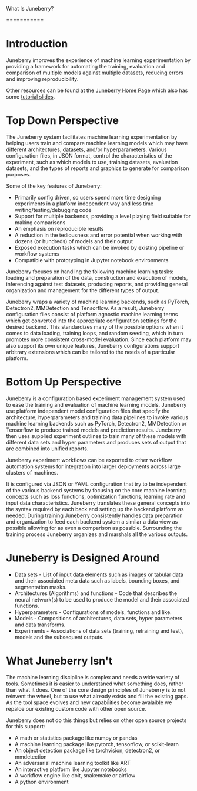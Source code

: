 What Is Juneberry?

===========

# Introduction

Juneberry improves the experience of machine learning experimentation by providing a framework for automating the 
training, evaluation and comparison of multiple models against multiple datasets, reducing errors and improving 
reproducibility.

Other resources can be found at the [Juneberry Home Page](https://www.sei.cmu.edu/our-work/projects/display.cfm?customel_datapageid_4050=334902) 
which also has some [tutorial slides](https://resources.sei.cmu.edu/library/asset-view.cfm?assetid=875902).

# Top Down Perspective

The Juneberry system facilitates machine learning experimentation by helping users train and compare machine learning
models which may have different architectures, datasets, and/or hyperparameters. Various configuration files, in JSON
format, control the characteristics of the experiment, such as which models to use, training datasets, evaluation
datasets, and the types of reports and graphics to generate for comparison purposes.

Some of the key features of Juneberry:
* Primarily config driven, so users spend more time designing experiments in a platform independent way and less time writing/testing/debugging code
* Support for multiple backends, providing a level playing field suitable for making comparisons
* An emphasis on reproducible results
* A reduction in the tediousness and error potential when working with dozens (or hundreds) of models and their output
* Exposed execution tasks which can be invoked by existing pipeline or workflow systems
* Compatible with prototyping in Jupyter notebook environments

Juneberry focuses on handling the following machine learning tasks: loading and preparation of the data, construction 
and execution of models, inferencing against test datasets, producing reports, and providing general organization and 
management for the different types of output.

Juneberry wraps a variety of machine learning backends, such as PyTorch, Detectron2, MMDetection and Tensorflow. 
As a result, Juneberry configuration files consist of platform agnostic machine learning terms which get converted 
into the appropriate configuration settings for the desired backend. This standardizes many of the possible options 
when it comes to data loading, training loops, and random seeding, which in turn promotes more consistent cross-model 
evaluation. Since each platform may also support its own unique features, Juneberry configurations support arbitrary 
extensions which can be tailored to the needs of a particular platform.

# Bottom Up Perspective

Juneberry is a configuration based experiment management system used to ease the training and evaluation of machine 
learning models. Juneberry use platform independent model configuration files that specify the architecture, 
hyperparameters and training data pipelines to invoke various machine learning backends such as PyTorch, Detectron2, 
MMDetection or Tensorflow to produce trained models and prediction results.  Juneberry then uses supplied experiment 
outlines to train many of these models with different data sets and hyper parameters and produces sets of output that 
are combined into unified reports.

Juneberry experiment workflows can be exported to other workflow automation systems for integration into larger 
deployments across large clusters of machines.

It is configured via JSON or YAML configuration that try to be independent of the various backend systems by focusing 
on the core machine learning concepts such as loss functions, optimization functions, learning rate and input data 
characteristics. Juneberry translates these general concepts into the syntax required by each back end setting up the 
backend platform as needed.  During training Juneberry consistently handles data preparation and organization to 
feed each backend system a similar a data view as possible allowing for as even a comparison as possible. Surrounding 
the training process Juneberry organizes and marshals all the various outputs.

# Juneberry is Designed Around

* Data sets - List of input data elements such as images or tabular data and their associated meta data such as labels, bounding boxes, and segmentation masks.
* Architectures (Algorithms) and functions - Code that describes the neural network(s) to be used to produce the model and their associated functions.
* Hyperparameters - Configurations of models, functions and like.
* Models - Compositions of architectures, data sets, hyper parameters and data transforms.
* Experiments - Associations of data sets (training, retraining and test), models and the subsequent outputs.

# What Juneberry Isn't

The machine learning discipline is complex and needs a wide variety of tools. Sometimes it is easier to understaned
what something does, rather than what it does. One of the core design principles of Juneberry is to not reinvent the
wheel, but to use what already exists and fill the existing gaps. As the tool space evolves and new capabilities
become avalaible we repalce our existing custom code with other open source.

Juneberry does not do this things but relies on other open source projects for this support:

* A math or statistics package like numpy or pandas
* A machine learning package like pytorch, tensorflow, or scikit-learn
* An object detection package like torchvision, detectron2, or mmdetection
* An adversarial machine learning toolkit like ART
* An interactive platform like Jupyter notebooks
* A workflow engine like doit, snakemake or airflow
* A python environment